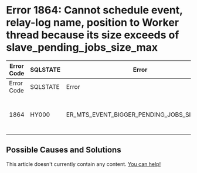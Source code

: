 
# Error 1864: Cannot schedule event, relay-log name, position to Worker thread because its size exceeds of slave_pending_jobs_size_max


| Error Code | SQLSTATE | Error | Description |
| --- | --- | --- | --- |
| Error Code | SQLSTATE | Error | Description |
| 1864 | HY000 | ER_MTS_EVENT_BIGGER_PENDING_JOBS_SIZE_MAX | Cannot schedule event %s, relay-log name %s, position %s to Worker thread because its size %lu exceeds %lu of slave_pending_jobs_size_max. |




## Possible Causes and Solutions


This article doesn't currently contain any content. [You can help!](/kb/en/writing-and-editing-knowledge-base-articles/)

